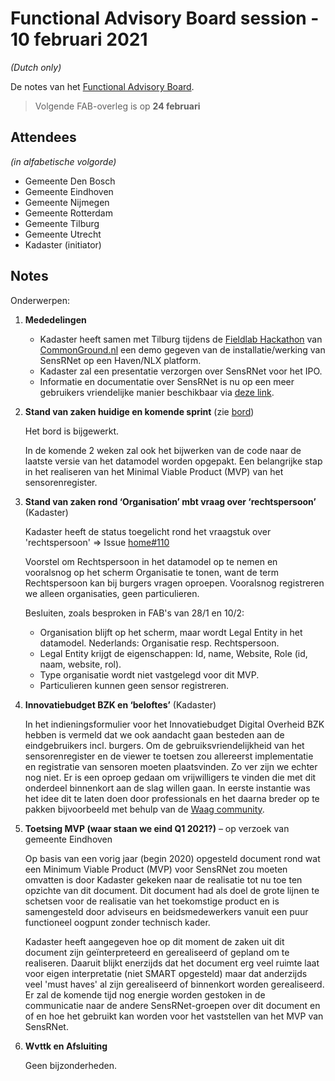 # Functional Advisory Board session - 10 februari 2021

_(Dutch only)_

De notes van het [Functional Advisory Board](../FAB.md).

> Volgende FAB-overleg is op **24 februari**

## Attendees

_(in alfabetische volgorde)_

- Gemeente Den Bosch
- Gemeente Eindhoven
- Gemeente Nijmegen
- Gemeente Rotterdam
- Gemeente Tilburg
- Gemeente Utrecht
- Kadaster (initiator)

## Notes

Onderwerpen:

1. **Mededelingen**
   - Kadaster heeft samen met Tilburg tijdens de [Fieldlab Hackathon](https://commonground.nl/events/view/9593be7b-c4d8-430e-a573-d99d6c3c2c6e/fieldlab-l-hackathon-common-ground-in-de-praktijk) van [CommonGround.nl](https://commonground.nl/) een demo gegeven van de installatie/werking van SensRNet op een Haven/NLX platform.
   - Kadaster zal een presentatie verzorgen over SensRNet voor het IPO. 
   - Informatie en documentatie over SensRNet is nu op een meer gebruikers vriendelijke manier beschikbaar via [deze link](https://kadaster-labs.github.io/sensrnet-home/).
   
2. **Stand van zaken huidige en komende sprint** (zie [bord](https://github.com/orgs/kadaster-labs/projects/1))
   
   Het bord is bijgewerkt.
   
   In de komende 2 weken zal ook het bijwerken van de code naar de laatste versie van het datamodel worden opgepakt. Een belangrijke stap in het realiseren van het Minimal Viable Product (MVP) van het sensorenregister.

3. **Stand van zaken rond ‘Organisation’ mbt vraag over ‘rechtspersoon’** (Kadaster)
   
   Kadaster heeft de status toegelicht rond het vraagstuk over 'rechtspersoon' => Issue [home#110](https://github.com/kadaster-labs/sensrnet-home/issues/110)
   
   Voorstel om Rechtspersoon in het datamodel op te nemen en vooralsnog op het scherm Organisatie te tonen, want de term Rechtspersoon kan bij burgers vragen oproepen. Vooralsnog registreren we alleen organisaties, geen particulieren.
   
   Besluiten, zoals besproken in FAB's van 28/1 en 10/2:

   - Organisation blijft op het scherm, maar wordt Legal Entity in het datamodel. Nederlands: Organisatie resp. Rechtspersoon.
   - Legal Entity krijgt de eigenschappen: Id, name, Website, Role (id, naam, website, rol).
   - Type organisatie wordt niet vastgelegd voor dit MVP.
   - Particulieren kunnen geen sensor registreren.

4. **Innovatiebudget BZK en ‘beloftes’** (Kadaster)
   
   In het indieningsformulier voor het Innovatiebudget Digital Overheid BZK hebben is vermeld dat we ook aandacht gaan besteden aan de eindgebruikers incl. burgers. Om de gebruiksvriendelijkheid van het sensorenregister en de viewer te toetsen zou allereerst implementatie en registratie van sensoren moeten plaatsvinden. Zo ver zijn we echter nog niet. Er is een oproep gedaan om vrijwilligers te vinden die met dit onderdeel binnenkort aan de slag willen gaan. In eerste instantie was het idee dit te laten doen door professionals en het daarna breder op te pakken bijvoorbeeld met behulp van de [Waag community](https://waag.org/nl/over-waag).

5. **Toetsing MVP (waar staan we eind Q1 2021?)** – op verzoek van gemeente Eindhoven
   
   Op basis van een vorig jaar (begin 2020) opgesteld document rond wat een Minimum Viable Product (MVP) voor SensRNet zou moeten omvatten is door Kadaster gekeken naar de realisatie tot nu toe ten opzichte van dit document. Dit document had als doel de grote lijnen te schetsen voor de realisatie van het toekomstige product en is samengesteld door adviseurs en beidsmedewerkers vanuit een puur functioneel oogpunt zonder technisch kader.
   
   Kadaster heeft aangegeven hoe op dit moment de zaken uit dit document zijn geïnterpreteerd en gerealiseerd of gepland om te realiseren. Daaruit blijkt enerzijds dat het document erg veel ruimte laat voor eigen interpretatie (niet SMART opgesteld) maar dat anderzijds veel 'must haves' al zijn gerealiseerd of binnenkort worden gerealiseerd.
   Er zal de komende tijd nog energie worden gestoken in de communicatie naar de andere SensRNet-groepen over dit document en of en hoe het gebruikt kan worden voor het vaststellen van het MVP van SensRNet.

6. **Wvttk en Afsluiting**
   
   Geen bijzonderheden.



